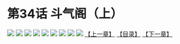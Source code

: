 # 第34话 斗气阁（上）
![](https://mhpic.xiaomingtaiji.net/comic/D/斗破苍穹拆分版/34话/1.jpg-zymk.middle.webp)
![](https://mhpic.xiaomingtaiji.net/comic/D/斗破苍穹拆分版/34话/2.jpg-zymk.middle.webp)
![](https://mhpic.xiaomingtaiji.net/comic/D/斗破苍穹拆分版/34话/3.jpg-zymk.middle.webp)
![](https://mhpic.xiaomingtaiji.net/comic/D/斗破苍穹拆分版/34话/4.jpg-zymk.middle.webp)
![](https://mhpic.xiaomingtaiji.net/comic/D/斗破苍穹拆分版/34话/5.jpg-zymk.middle.webp)
![](https://mhpic.xiaomingtaiji.net/comic/D/斗破苍穹拆分版/34话/6.jpg-zymk.middle.webp)
![](https://mhpic.xiaomingtaiji.net/comic/D/斗破苍穹拆分版/34话/7.jpg-zymk.middle.webp)
![](https://mhpic.xiaomingtaiji.net/comic/D/斗破苍穹拆分版/34话/8.jpg-zymk.middle.webp)
![](https://mhpic.xiaomingtaiji.net/comic/D/斗破苍穹拆分版/34话/9.jpg-zymk.middle.webp)
[【上一章】](./33.md)
[【目录】](./READMD.md)
[【下一章】](./35.md)
